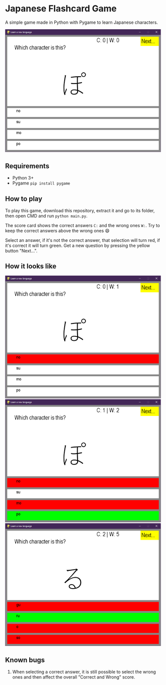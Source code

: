 # Japanese Flashcard Game
A simple game made in Python with Pygame to learn Japanese characters.

![Game Window](/img/image_1.png)

## Requirements
- Python 3+
- Pygame `pip install pygame`

## How to play
To play this game, download this repository, extract it and go to its folder, then open CMD and run `python main.py`.

The score card shows the correct answers `C:` and the wrong ones `W:`. 
Try to keep the correct answers above the wrong ones :smile:

Select an answer, if it's not the correct answer, that selection will turn red, if it's correct it will turn green.
Get a new question by pressing the yellow button "Next...".

## How it looks like
![Game Window](/img/image_2.png)
![Game Window](/img/image_3.png)
![Game Window](/img/image_4.png)

## Known bugs
1. When selecting a correct answer, it is still possible to select the wrong ones and 
then affect the overall "Correct and Wrong" score.
